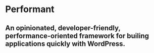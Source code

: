 # Performant

## An opinionated, developer-friendly, performance-oriented framework for builing applications quickly with WordPress.
